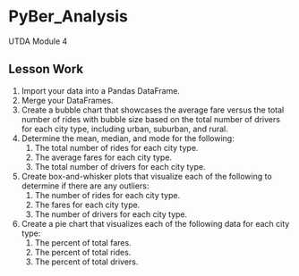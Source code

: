 # PyBer_Analysis
UTDA Module 4

## Lesson Work

1. Import your data into a Pandas DataFrame.
2. Merge your DataFrames.
3. Create a bubble chart that showcases the average fare versus the total number of rides with bubble size based on the total number of drivers for each city type, including urban, suburban, and rural.
4. Determine the mean, median, and mode for the following:
   1. The total number of rides for each city type.
   2. The average fares for each city type.
   3. The total number of drivers for each city type.
5. Create box-and-whisker plots that visualize each of the following to determine if there are any outliers:
   1. The number of rides for each city type.
   2. The fares for each city type.
   3. The number of drivers for each city type.
6. Create a pie chart that visualizes each of the following data for each city type:
   1. The percent of total fares.
   2. The percent of total rides.
   3. The percent of total drivers.

